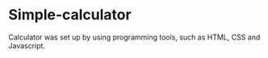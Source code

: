 # Simple-calculator
Calculator was set up by using programming tools, such as HTML, CSS and Javascript.
